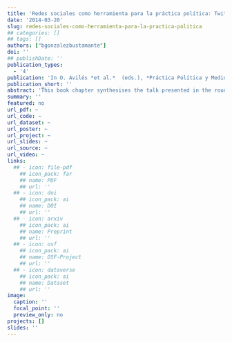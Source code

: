 ```yaml
---
title: 'Redes sociales como herramienta para la práctica política: Twitter y el concepto de opinión pública'
date: '2014-03-20'
slug: redes-sociales-como-herramienta-para-la-practica-politica
## categories: []
## tags: []
authors: ["bgonzalezbustamante"]
doi: ''
## publishDate: ''
publication_types:
  - '4'
publication: 'In O. Avilés *et al.*  (eds.), *Práctica Política y Medios Digitales*. Santiago: Instituto Igualdad'
publication_short: ''
abstract: 'This book chapter synthesises the talk presented in the round table entitled "Social Networks: Communicational Tools for the Political Activism" in the framework of the Political Activism and Digital Media Seminar organised by the Instituto Igualdad in Santiago, Chile, November 27, 2013. That talk showed partially the findings of a forthcoming article which will be published in the Argentinian Political Science journal were presented. This work was awarded with the Comunicracia Prize in 2013.'
summary: ''
featured: no
url_pdf: ~
url_code: ~
url_dataset: ~
url_poster: ~
url_project: ~
url_slides: ~
url_source: ~
url_video: ~
links:
  ## - icon: file-pdf
    ## icon_pack: far
    ## name: PDF
    ## url: ''
  ## - icon: doi
    ## icon_pack: ai
    ## name: DOI
    ## url: ''
  ## - icon: arxiv
    ## icon_pack: ai
    ## name: Preprint
    ## url: ''
  ## - icon: osf
    ## icon_pack: ai
    ## name: OSF-Project
    ## url: ''
  ## - icon: dataverse
    ## icon_pack: ai
    ## name: Dataset
    ## url: ''
image:
  caption: ''
  focal_point: ''
  preview_only: no
projects: []
slides: ''
---
```

